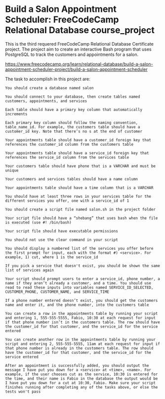 # Build a Salon Appointment Scheduler: FreeCodeCamp Relational Database course_project

This is the third requered FreeCodeCamp Relational Database Certificate project.
The project aim to create an interactive Bash program that uses PostgreSQL to track the customers and appointments for a salon.

https://www.freecodecamp.org/learn/relational-database/build-a-salon-appointment-scheduler-project/build-a-salon-appointment-scheduler

The task to accomplish in this project are: 

    You should create a database named salon

    You should connect to your database, then create tables named customers, appointments, and services

    Each table should have a primary key column that automatically increments

    Each primary key column should follow the naming convention, table_name_id. For example, the customers table should have a customer_id key. Note that there’s no s at the end of customer

    Your appointments table should have a customer_id foreign key that references the customer_id column from the customers table

    Your appointments table should have a service_id foreign key that references the service_id column from the services table

    Your customers table should have phone that is a VARCHAR and must be unique

    Your customers and services tables should have a name column

    Your appointments table should have a time column that is a VARCHAR

    You should have at least three rows in your services table for the different services you offer, one with a service_id of 1

    You should create a script file named salon.sh in the project folder

    Your script file should have a “shebang” that uses bash when the file is executed (use #! /bin/bash)

    Your script file should have executable permissions

    You should not use the clear command in your script

    You should display a numbered list of the services you offer before the first prompt for input, each with the format #) <service>. For example, 1) cut, where 1 is the service_id

    If you pick a service that doesn't exist, you should be shown the same list of services again

    Your script should prompt users to enter a service_id, phone number, a name if they aren’t already a customer, and a time. You should use read to read these inputs into variables named SERVICE_ID_SELECTED, CUSTOMER_PHONE, CUSTOMER_NAME, and SERVICE_TIME

    If a phone number entered doesn’t exist, you should get the customers name and enter it, and the phone number, into the customers table

    You can create a row in the appointments table by running your script and entering 1, 555-555-5555, Fabio, 10:30 at each request for input if that phone number isn’t in the customers table. The row should have the customer_id for that customer, and the service_id for the service entered

    You can create another row in the appointments table by running your script and entering 2, 555-555-5555, 11am at each request for input if that phone number is already in the customers table. The row should have the customer_id for that customer, and the service_id for the service entered

    After an appointment is successfully added, you should output the message I have put you down for a <service> at <time>, <name>. For example, if the user chooses cut as the service, 10:30 is entered for the time, and their name is Fabio in the database the output would be I have put you down for a cut at 10:30, Fabio. Make sure your script finishes running after completing any of the tasks above, or else the tests won't pass
    
    
